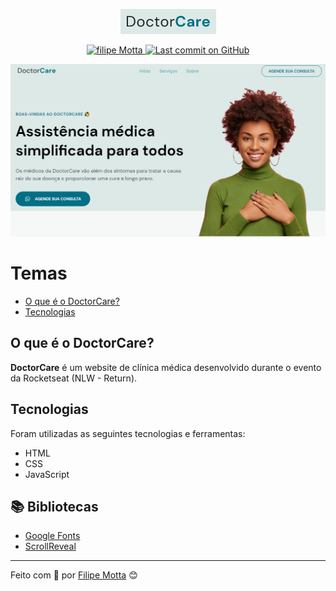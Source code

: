 <p align="center">
   <img src=".github/logo.png"/>
</p>

<p align="center">
   <a href="https://www.linkedin.com/in/filipefmotta/">
      <img alt="filipe Motta" src="https://img.shields.io/badge/-Filipe%20Motta-4e5acf?style=flat&logo=Linkedin&logoColor=white" />
   </a>

  <a aria-label="Last Commit" href="https://github.com/filipefdm/doctorcare/commits/master">
    <img alt="Last commit on GitHub" src="https://img.shields.io/github/last-commit/filipefdm/doctorcare?color=4e5acf">
  </a>
</p>

<img src=".github/mockup.png"/>

# Temas

- [O que é o DoctorCare?](#o-que-é-o-doctorcare)
- [Tecnologias](#tecnologias)

## O que é o DoctorCare?

<b>DoctorCare</b> é um website de clínica médica desenvolvido durante o evento da Rocketseat (NLW - Return).

## Tecnologias

Foram utilizadas as seguintes tecnologias e ferramentas:

- HTML
- CSS
- JavaScript

## 📚 Bibliotecas

- [Google Fonts](https://fonts.google.com/)
- [ScrollReveal](https://scrollrevealjs.org/)

---

Feito com 💜 por [Filipe Motta](https://github.com/filipefdm) 😊
